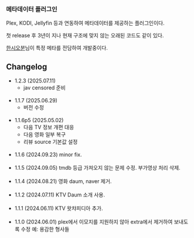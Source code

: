 ### 메타데이터 플러그인

Plex, KODI, Jellyfin 등과 연동하여 메타데이터를 제공하는 플러그인이다.


첫 release 후 3년이 지나 현재 구조에 맞지 않는 오래된 코드도 같이 있다.


[한시오분](https://github.com/105PM)님이 특정 메타를 전담하여 개발중이다.


## Changelog
- 1.2.3 (2025.07.11)
  - jav censored 준비
<br><br>
- 1.1.7 (2025.06.29)
  - 버전 수정
<br><br>
- 1.1.6p5 (2025.05.02)
  - 다음 TV 정보 개편 대응
  - 다음 영화 일부 복구
  - 리뷰 source 기본값 설정
<br><br>
- 1.1.6 (2024.09.23)
  minor fix.
<br><br>
- 1.1.5 (2024.09.05)
  tmdb 등급 가져오지 않는 문제 수정. 부가영상 처리 삭제.
<br><br>
- 1.1.4 (2024.08.21)
  영화 daum, naver 제거.
<br><br>
- 1.1.2 (2024.07.11)
  KTV Daum 소개 사용.
<br><br>
- 1.1.1 (2024.06.11)
  KTV 왓챠피디아 추가.
<br><br>
- 1.1.0 (2024.06.01)
  plex에서 이모지를 지원하지 않아 extra에서 제거하여 보내도록 수정
  예: 용감한 형사들